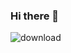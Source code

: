 ### Hi there 👋


![download](https://github.com/harryfinch73/harryfinch73/assets/82533921/052a8ec1-3015-4d2c-95ee-cbcbb52c8cfd)
